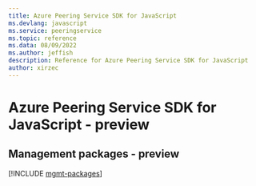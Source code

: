 ```yaml
---
title: Azure Peering Service SDK for JavaScript
ms.devlang: javascript
ms.service: peeringservice
ms.topic: reference
ms.data: 08/09/2022
ms.author: jeffish
description: Reference for Azure Peering Service SDK for JavaScript
author: xirzec
---
```

# Azure Peering Service SDK for JavaScript - preview

## Management packages - preview
[!INCLUDE [mgmt-packages](peering-service-mgmt-index.md)]
